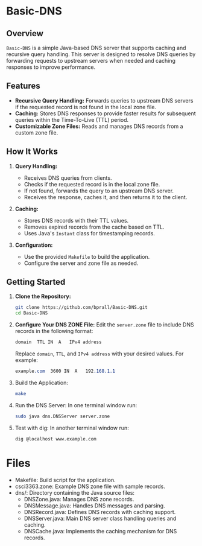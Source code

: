 # Basic-DNS

## Overview

`Basic-DNS` is a simple Java-based DNS server that supports caching and recursive query handling. This server is designed to resolve DNS queries by forwarding requests to upstream servers when needed and caching responses to improve performance.

## Features

- **Recursive Query Handling:** Forwards queries to upstream DNS servers if the requested record is not found in the local zone file.
- **Caching:** Stores DNS responses to provide faster results for subsequent queries within the Time-To-Live (TTL) period.
- **Customizable Zone Files:** Reads and manages DNS records from a custom zone file.

## How It Works

1. **Query Handling:**
   - Receives DNS queries from clients.
   - Checks if the requested record is in the local zone file.
   - If not found, forwards the query to an upstream DNS server.
   - Receives the response, caches it, and then returns it to the client.

2. **Caching:**
   - Stores DNS records with their TTL values.
   - Removes expired records from the cache based on TTL.
   - Uses Java's `Instant` class for timestamping records.

3. **Configuration:**
   - Use the provided `Makefile` to build the application.
   - Configure the server and zone file as needed.

## Getting Started

1. **Clone the Repository:**

   ```sh
   git clone https://github.com/bprall/Basic-DNS.git
   cd Basic-DNS
    ```
2. **Configure Your DNS ZONE File:**
    Edit the `server.zone` file to include DNS records in the following format:
        
    ```css
    domain  TTL IN  A   IPv4 address
    ```
    
    Replace `domain`, `TTL`, and `IPv4 address` with your desired values. For example:
        
    ```css 
    example.com  3600 IN  A   192.168.1.1
    ```

3. Build the Application:
    ```sh
    make
    ```
4. Run the DNS Server:
    In one terminal window run:
    ```sh
    sudo java dns.DNSServer server.zone
    ```

5. Test with dig:
    In another terminal window run:
    ```sh
    dig @localhost www.example.com
    ```

# Files
- Makefile: Build script for the application.
- csci3363.zone: Example DNS zone file with sample records.
- dns/: Directory containing the Java source files:
    - DNSZone.java: Manages DNS zone records.
    - DNSMessage.java: Handles DNS messages and parsing.
    - DNSRecord.java: Defines DNS records with caching support.
    - DNSServer.java: Main DNS server class handling queries and caching.
    - DNSCache.java: Implements the caching mechanism for DNS records.
